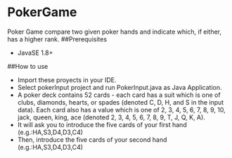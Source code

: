 # PokerGame
Poker Game compare two given poker hands and indicate which, if either, has a higher rank.
##Prerequisites

* JavaSE 1.8+

##How to use

* Import these proyects in your IDE.
* Select pokerInput project and run PokerInput.java as Java Application.
* A poker deck contains 52 cards - each card has a suit which is one of clubs, diamonds, hearts, or spades (denoted C, D, H, and S in the input data). Each card also has a value which is one of 2, 3, 4, 5, 6, 7, 8, 9, 10, jack, queen, king, ace (denoted 2, 3, 4, 5, 6, 7, 8, 9, T, J, Q, K, A).
* It will ask you to introduce the five cards of your first hand (e.g.:HA,S3,D4,D3,C4)
* Then, introduce the five cards of your second hand (e.g.:HA,S3,D4,D3,C4) 
